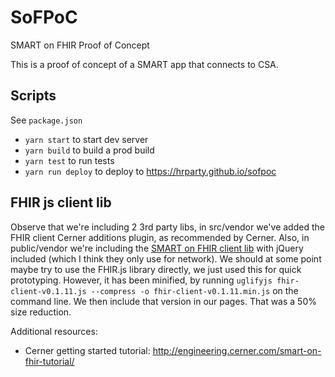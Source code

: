 # SoFPoC

SMART on FHIR Proof of Concept

This is a proof of concept of a SMART app that connects to CSA.

## Scripts

See `package.json`

* `yarn start` to start dev server
* `yarn build` to build a prod build
* `yarn test` to run tests
* `yarn run deploy` to deploy to https://hrparty.github.io/sofpoc

## FHIR js client lib

Observe that we're including 2 3rd party libs, in src/vendor we've added the FHIR client Cerner additions plugin, as recommended by Cerner. Also, in public/vendor we're including the [SMART on FHIR client lib](https://github.com/smart-on-fhir/client-js) with jQuery included (which I think they only use for network). We should at some point maybe try to use the FHIR.js library directly, we just used this for quick prototyping. However, it has been minified, by running `uglifyjs fhir-client-v0.1.11.js --compress -o fhir-client-v0.1.11.min.js` on the command line. We then include that version in our pages. That was a 50% size reduction.

Additional resources:

* Cerner getting started tutorial: http://engineering.cerner.com/smart-on-fhir-tutorial/
